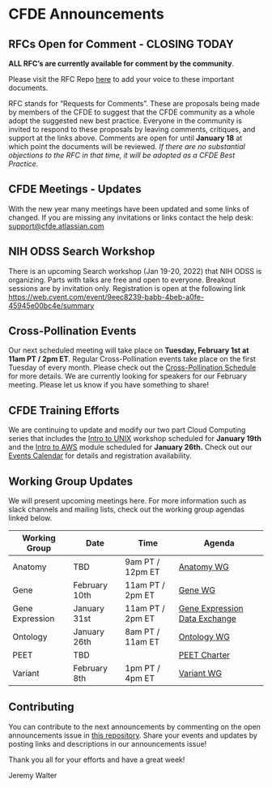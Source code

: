 # CFDE Announcements

## RFCs Open for Comment - CLOSING TODAY
**ALL RFC’s are currently available for comment by the community**. 

Please visit the RFC Repo [here](https://github.com/nih-cfde/rfcs/blob/master/adoptionstatus.md) to add your voice to these important documents.

RFC stands for “Requests for Comments”. These are proposals being made by members of the CFDE to suggest that the CFDE community as a whole adopt the suggested new best practice. Everyone in the community is invited to respond to these proposals by leaving comments, critiques, and support at the links above. Comments are open for until __January 18__ at which point the documents will be reviewed. _If there are no substantial objections to the RFC in that time, it will be adopted as a CFDE Best Practice._ 

## CFDE Meetings - Updates
With the new year many meetings have been updated and some links of changed. If you are missing any invitations or links contact the help desk: support@cfde.atlassian.com 

## NIH ODSS Search Workshop
There is an upcoming Search workshop (Jan 19-20, 2022) that NIH ODSS is organizing. Parts with talks are free and open to everyone. Breakout sessions are by invitation only. Registration is open at the following link
https://web.cvent.com/event/9eec8239-babb-4beb-a0fe-45945e00bc4e/summary

## Cross-Pollination Events
Our next scheduled meeting will take place on **Tuesday, February 1st at 11am PT / 2pm ET**.  Regular Cross-Pollination events take place on the first Tuesday of every month. Please check out the  [Cross-Pollination Schedule](https://docs.google.com/spreadsheets/d/1hQAeOLkivUZZnwZ_KxfGw3neezMaWbrPk9nnFiKfQGA/edit?usp=sharing) for more details. We are currently looking for speakers for our February meeting. Please let us know if you have something to share!

## CFDE Training Efforts
We are continuing to update and modify our two part Cloud Computing series that includes the [Intro to UNIX](https://www.nih-cfde.org/events/introduction-to-unix-for-cloud-computing/?pk_campaign=anc) workshop scheduled for **January 19th** and the [Intro to AWS](https://www.nih-cfde.org/events/introduction-to-amazon-web-services-3/?pk_campaign=anc) module scheduled for **January 26th.** Check out our [Events Calendar](https://www.nih-cfde.org/events/) for details and registration availability.

## Working Group Updates
We will present upcoming meetings here. For more information such as slack channels and mailing lists, check out the working group agendas linked below.

| Working Group | Date | Time | Agenda |
| ----------------- | ----- | ----- | --------- | 
Anatomy | TBD | 9am PT / 12pm ET | [Anatomy WG](https://docs.google.com/document/d/1K5L9WllqaABbr4MGO21ogDELyvtpVrD31wbvSNhx6ys/edit?usp=sharing)
Gene | February 10th | 11am PT / 2pm ET | [Gene WG](https://drive.google.com/file/d/18QXDCFkHTVF2LTvab-wz9CprHxegP6VU/view) |
Gene Expression | January 31st | 11am PT / 2pm ET | [Gene Expression Data Exchange](https://docs.google.com/document/d/1XVe7qPOOvADdxXI3m4pIwhKYf0qUxcYUMUz2vTdDL8I/edit) |
Ontology | January 26th | 8am PT / 11am ET | [Ontology WG](https://docs.google.com/document/d/1VoHHBeWfol6XNJa3kzOnOFuTaIrcLYbqKYQcOnj1oh4/edit?usp=sharing) |
PEET | TBD | | [PEET Charter](https://docs.google.com/document/d/1mtAlTCu6S-9kQ-7sIp7LHIXbDpi6rFT105Eh5ICeT2w/edit) |
Variant | February 8th | 1pm PT / 4pm ET | [Variant WG](https://docs.google.com/document/d/1c3bxCKCRTWtvZopSLOT2iZsetylKtqdilfF1hB1thFQ/edit)

## Contributing
You can contribute to the next announcements by commenting on the open announcements issue in [this repository](https://github.com/nih-cfde/announcements/issues). Share your events and updates by posting links and descriptions in our announcements issue!

Thank you all for your efforts and have a great week!

Jeremy Walter
